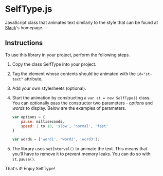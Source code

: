 # SelfType.js

JavaScript class that animates text similarly to the style that can be found at [Slack][]'s homepage.

## Instructions

To use this library in your project, perform the following steps.

1. Copy the class SelfType into your project.
2. Tag the element whose contents should be animated with the `id="st-text"` attribute.
3. Add your own stylesheets (optional).
4. Start the animation by constructing a `var st = new SelfType()` class. You can optionally pass the constructor two parameters - *options* and *words* to display. Below are the examples of parameters.
	```javascript
	var options = {
		pause: milliseconds,
		speed: 1 to 10, 'slow', 'normal', 'fast'
	}
	```

	```javascript
	var words = ['word1', 'word2', 'word3'];
	```
5. The library uses `setInterval()` to animate the text. This means that you'll have to remove it to prevent memory leaks. You can do so with `st.pause()`.

That's it! Enjoy SelfType!

[slack]: http://slack.com "Slack's Homepage"
